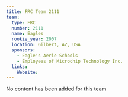 ```yaml
---
title: FRC Team 2111
team:
  type: FRC
  number: 2111
  name: Eagles
  rookie_year: 2007
  location: Gilbert, AZ, USA
  sponsors:
    - Eagle's Aerie Schools
    - Employees of Microchip Technology Inc.
  links:
    Website: 
---
```

No content has been added for this team